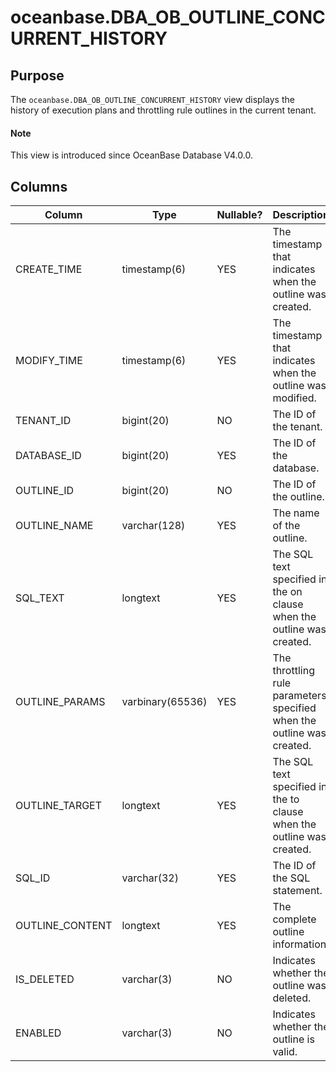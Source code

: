 # oceanbase.DBA_OB_OUTLINE_CONCURRENT_HISTORY

## Purpose

The `oceanbase.DBA_OB_OUTLINE_CONCURRENT_HISTORY` view displays the history of execution plans and throttling rule outlines in the current tenant.

<main id="notice" type='explain'>
  <h4>Note</h4>
  <p>This view is introduced since OceanBase Database V4.0.0. </p>
</main>

## Columns

| Column | Type | Nullable? | Description |
| --- | --- | --- | --- |
| CREATE_TIME | timestamp(6) | YES | The timestamp that indicates when the outline was created. |
| MODIFY_TIME | timestamp(6) | YES | The timestamp that indicates when the outline was modified. |
| TENANT_ID | bigint(20) | NO | The ID of the tenant. |
| DATABASE_ID | bigint(20) | YES | The ID of the database. |
| OUTLINE_ID | bigint(20) | NO | The ID of the outline. |
| OUTLINE_NAME | varchar(128) | YES | The name of the outline. |
| SQL_TEXT | longtext | YES | The SQL text specified in the on clause when the outline was created. |
| OUTLINE_PARAMS | varbinary(65536) | YES | The throttling rule parameters specified when the outline was created. |
| OUTLINE_TARGET | longtext | YES | The SQL text specified in the to clause when the outline was created. |
| SQL_ID | varchar(32) | YES | The ID of the SQL statement. |
| OUTLINE_CONTENT | longtext | YES | The complete outline information. |
| IS_DELETED | varchar(3) | NO | Indicates whether the outline was deleted. |
| ENABLED | varchar(3) | NO | Indicates whether the outline is valid. |
